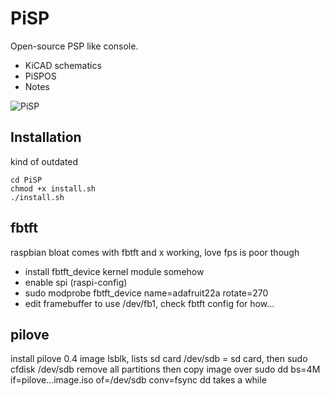 # PiSP
Open-source PSP like console.

- KiCAD schematics
- PiSPOS
- Notes

![PiSP](PiSP.gif)

## Installation
kind of outdated
```
cd PiSP
chmod +x install.sh
./install.sh
```

## fbtft
raspbian bloat comes with fbtft and x working, love fps is poor though

- install fbtft_device kernel module somehow
- enable spi (raspi-config)
- sudo modprobe fbtft_device name=adafruit22a rotate=270
- edit framebuffer to use /dev/fb1, check fbtft config for how...

## pilove
install pilove 0.4 image
lsblk, lists sd card
/dev/sdb = sd card, then
sudo cfdisk /dev/sdb
remove all partitions then copy image over
sudo dd bs=4M if=pilove...image.iso of=/dev/sdb conv=fsync
dd takes a while